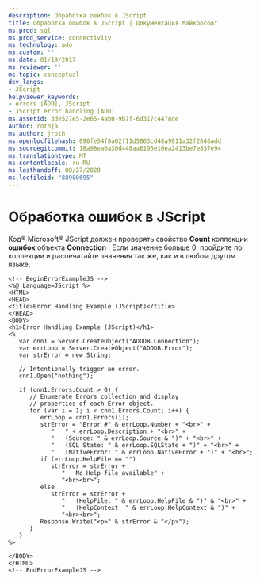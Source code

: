 ```yaml
---
description: Обработка ошибок в JScript
title: Обработка ошибок в JScript | Документация Майкрософт
ms.prod: sql
ms.prod_service: connectivity
ms.technology: ado
ms.custom: ''
ms.date: 01/19/2017
ms.reviewer: ''
ms.topic: conceptual
dev_langs:
- JScript
helpviewer_keywords:
- errors [ADO], JScript
- JScript error handling [ADO]
ms.assetid: 3de527e5-2e65-4ab0-9b7f-6d317c4478de
author: rothja
ms.author: jroth
ms.openlocfilehash: 096fe54f8a62f11d5863cd48a9811a32f2846add
ms.sourcegitcommit: 18a98ea6a30d448aa6195e10ea2413be7e837e94
ms.translationtype: MT
ms.contentlocale: ru-RU
ms.lasthandoff: 08/27/2020
ms.locfileid: "88980695"
---
```

# <a name="handling-errors-in-jscript"></a>Обработка ошибок в JScript
Код® Microsoft® JScript должен проверять свойство **Count** коллекции **ошибок** объекта **Connection** . Если значение больше 0, пройдите по коллекции и распечатайте значения так же, как и в любом другом языке.  
  
```  
<!-- BeginErrorExampleJS -->  
<%@ Language=JScript %>  
<HTML>  
<HEAD>  
<title>Error Handling Example (JScript)</title>  
</HEAD>  
<BODY>  
<h1>Error Handling Example (JScript)</h1>  
<%  
   var cnn1 = Server.CreateObject("ADODB.Connection");  
   var errLoop = Server.CreateObject("ADODB.Error");  
   var strError = new String;  
  
   // Intentionally trigger an error.  
   cnn1.Open("nothing");  
  
   if (cnn1.Errors.Count > 0) {  
      // Enumerate Errors collection and display  
      // properties of each Error object.  
      for (var i = 1; i < cnn1.Errors.Count; i++) {  
         errLoop = cnn1.Errors(i);  
         strError = "Error #" & errLoop.Number + "<br>" +  
            "   " + errLoop.Description + "<br>" +  
            "   (Source: " & errLoop.Source & ")" + "<br>" +  
            "   (SQL State: " & errLoop.SQLState + ")" + "<br>" +  
            "   (NativeError: " & errLoop.NativeError + ")" + "<br>";  
         if (errLoop.HelpFile == "")  
            strError = strError +  
               "   No Help file available" +  
               "<br><br>";  
         else  
            strError = strError +  
               "   (HelpFile: " & errLoop.HelpFile & ")" & "<br>" +  
               "   (HelpContext: " & errLoop.HelpContext & ")" +  
               "<br><br>";  
         Response.Write("<p>" & strError & "</p>");  
      }  
   }  
%>  
  
</BODY>  
</HTML>  
<!-- EndErrorExampleJS -->  
```
